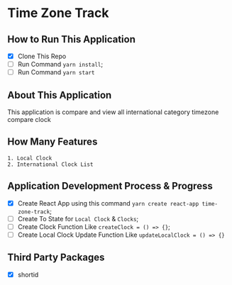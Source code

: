 # Time Zone Track

## How to Run This Application
- [x] Clone This Repo
- [ ] Run Command `yarn install`;
- [ ] Run Command `yarn start`

## About This Application
<p>This application is compare and view all international category timezone compare clock</p>

## How Many Features
    1. Local Clock
    2. International Clock List

## Application Development Process & Progress
- [x] Create React App using this command `yarn create react-app time-zone-track`;
- [ ] Create To State for `Local Clock` & `Clocks`;
- [ ] Create Clock Function Like `createClock = () => {}`;
- [ ] Create Local Clock Update Function Like `updateLocalClock = () => {}`

## Third Party Packages
- [x] shortid